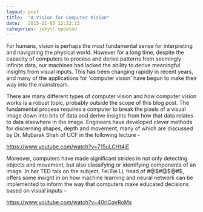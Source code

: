 ```yaml
---
layout: post
title:  "A Vision for Computer Vision"
date:   2015-11-05 12:22:13
categories: jekyll updated
---
```


For humans, vision is perhaps the most fundamental sense for interpreting and navigating the physical world. However for a long time, despite the capacity of computers to process and derive patterns from seemingly infinite data, our machines had lacked the ability to derive meaningful insights from visual inputs. This has been changing rapidly in recent years, and many of the applications for 'computer vision' have begun to make their way into the mainstream.

There are many different types of computer vision and how computer vision works is a robust topic, probably outside the scope of this blog post. The fundamental process requires a computer to break the pixels of a visual image down into bits of data and derive insights from how that data relates to data elsewhere in the image. Engineers have developed clever methods for discerning shapes, depth and movement, many of which are discussed by Dr. Mubarak Shah of UCF in the following lecture -

https://www.youtube.com/watch?v=715uLCHt4jE

Moreover, computers have made significant strides in not only detecting objects and movement, but also classifying or identifying components of an image. In her TED talk on the subject, Fei Fei Li, head of #@$#@$@#$, offers some insight in on how machine learning and neural network can be implemented to inform the way that computers make educated decisions based on visual inputs -

https://www.youtube.com/watch?v=40riCqvRoMs
